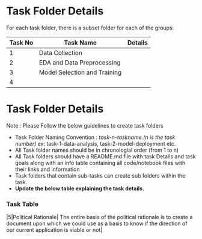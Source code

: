 # Task Folder Details

For each task folder, there is a subset folder for each of the groups:

| Task No| Task Name | Details |
|-|-|-|
|1|Data Collection|         |
|2|EDA and Data Preprocessing|         |
|3|Model Selection and Training|         |
|4|         |         |
# Task Folder Details

Note : Please Follow the below guidelines to create task folders
- Task Folder Naming Convention : _task-n-taskname.(n is the task number)_  ex: task-1-data-analysis, task-2-model-deployment etc.
- All Task folder names should be in chronologial order (from 1 to n)
- All Task folders should have a README.md file with task Details and task goals along with an info table containing all code/notebook files with their links and information
- Task folders that contain sub-tasks can create sub folders within the task.
- __Update the below table explaining the task details.__

### Task Table


|5|Political Rationale| The entire basis of the political rationale is to create a document upon which we could use as a basis to know if the direction of our current application is viable or not|